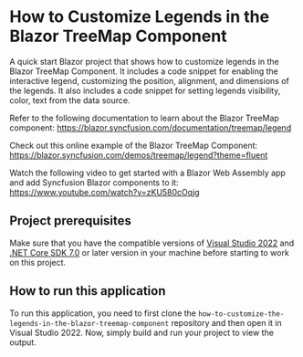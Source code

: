 # How to Customize Legends in the Blazor TreeMap Component

A quick start Blazor project that shows how to customize  legends in the Blazor TreeMap Component. It includes a code snippet for enabling the interactive legend, customizing the position, alignment, and dimensions of the legends. It also includes a code snippet for setting legends visibility, color, text from the data source. 
 
Refer to the following documentation to learn about the Blazor TreeMap component: 
https://blazor.syncfusion.com/documentation/treemap/legend

Check out this online example of the Blazor TreeMap Component:
https://blazor.syncfusion.com/demos/treemap/legend?theme=fluent

Watch the following video to get started with a Blazor Web Assembly app and add Syncfusion Blazor components to it:
https://www.youtube.com/watch?v=zKU580cOqjg

## Project prerequisites
Make sure that you have the compatible versions of [Visual Studio 2022](https://visualstudio.microsoft.com/downloads/ ) and [.NET Core SDK 7.0](https://dotnet.microsoft.com/en-us/download/dotnet/7.0) or later version in your machine before starting to work on this project.

## How to run this application
To run this application, you need to first clone the `how-to-customize-the-legends-in-the-blazor-treemap-component` repository and then open it in Visual Studio 2022. Now, simply build and run your project to view the output.
